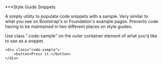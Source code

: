 ***Style Guide Snippets

A simply utility to populate code snippets with a sample. Very similar to what you see on
Bootstrap's or Foundation's example pages. Prevents code having to be maintained in two different
places on style guides.

Use class ".code-sample" on the outer container element of what you'd like to see as a snippet.

    <div class="code-sample">
        <button>Press it.</button>
    </div>


